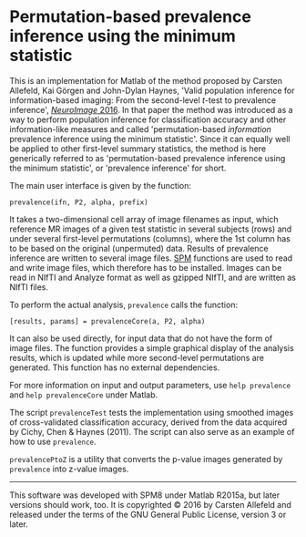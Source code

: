 # Permutation-based prevalence inference using the minimum statistic

This is an implementation for Matlab of the method proposed by Carsten
Allefeld, Kai Görgen and John-Dylan Haynes, 'Valid population inference
for information-based imaging: From the second-level *t*-test to
prevalence inference', [*NeuroImage*
2016](http://dx.doi.org/10.1016/j.neuroimage.2016.07.040). In that paper
the method was introduced as a way to perform population inference for
classification accuracy and other information-like measures and
called 'permutation-based *information* prevalence inference using the
minimum statistic'. Since it can equally well be applied to other
first-level summary statistics, the method is here generically referred
to as 'permutation-based prevalence inference using the minimum
statistic', or 'prevalence inference' for short.

The main user interface is given by the function:

    prevalence(ifn, P2, alpha, prefix)

It takes a two-dimensional cell array of image filenames as input, which
reference MR images of a given test statistic in several subjects (rows)
and under several first-level permutations (columns), where the 1st
column has to be based on the original (unpermuted) data. Results of
prevalence inference are written to several image files.
[SPM](http://www.fil.ion.ucl.ac.uk/spm/) functions are used to read and
write image files, which therefore has to be installed. Images can be
read in NIfTI and Analyze format as well as gzipped NIfTI, and are
written as NIfTI files.

To perform the actual analysis, `prevalence` calls the function:

    [results, params] = prevalenceCore(a, P2, alpha)

It can also be used directly, for input data that do not have the form
of image files. The function provides a simple graphical display of the
analysis results, which is updated while more second-level permutations
are generated. This function has no external dependencies.

For more information on input and output parameters, use
`help prevalence` and `help prevalenceCore` under Matlab.

The script `prevalenceTest` tests the implementation using smoothed
images of cross-validated classification accuracy, derived from the data
acquired by Cichy, Chen & Haynes (2011). The script can also serve as an
example of how to use `prevalence`.

`prevalencePtoZ` is a utility that converts the p-value images generated by
`prevalence` into z-value images.

***

This software was developed with SPM8 under Matlab R2015a, but later
versions should work, too. It is copyrighted © 2016 by Carsten Allefeld and
released under the terms of the GNU General Public License, version 3 or later.


